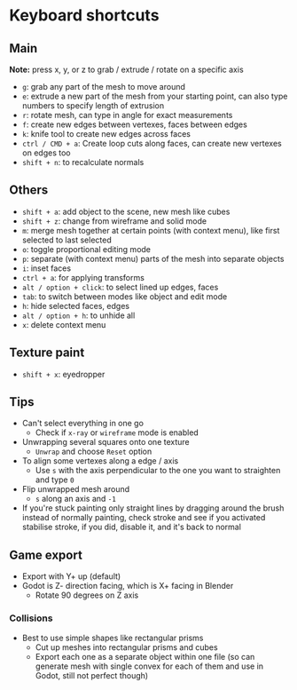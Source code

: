 # Keyboard shortcuts

## Main

**Note:** press x, y, or z to grab / extrude / rotate on a specific axis

- `g`: grab any part of the mesh to move around
- `e`: extrude a new part of the mesh from your starting point, can also type numbers to specify length of extrusion
- `r`: rotate mesh, can type in angle for exact measurements
- `f`: create new edges between vertexes, faces between edges
- `k`: knife tool to create new edges across faces
- `ctrl / CMD + a`: Create loop cuts along faces, can create new vertexes on edges too
- `shift + n`: to recalculate normals


## Others

- `shift + a`: add object to the scene, new mesh like cubes
- `shift + z`: change from wireframe and solid mode
- `m`: merge mesh together at certain points (with context menu), like first selected to last selected
- `o`: toggle proportional editing mode
- `p`: separate (with context menu) parts of the mesh into separate objects
- `i`: inset faces
- `ctrl + a`: for applying transforms
- `alt / option + click`: to select lined up edges, faces
- `tab`: to switch between modes like object and edit mode
- `h`: hide selected faces, edges
- `alt / option + h`: to unhide all
- `x`: delete context menu

## Texture paint

- `shift + x`: eyedropper

## Tips

- Can't select everything in one go
  - Check if `x-ray` or `wireframe` mode is enabled
- Unwrapping several squares onto one texture
  - `Unwrap` and choose `Reset` option
- To align some vertexes along a edge / axis
  - Use `s` with the axis perpendicular to the one you want to straighten and type `0`
- Flip unwrapped mesh around
  - `s` along an axis and `-1`
- If you're stuck painting only straight lines by dragging around the brush instead of normally painting, check stroke and see if you activated stabilise stroke, if you did, disable it, and it's back to normal

## Game export

- Export with Y+ up (default)
- Godot is Z- direction facing, which is X+ facing in Blender
  - Rotate 90 degrees on Z axis

### Collisions

- Best to use simple shapes like rectangular prisms
  - Cut up meshes into rectangular prisms and cubes
  - Export each one as a separate object within one file (so can generate mesh with single convex for each of them and use in Godot, still not perfect though)

